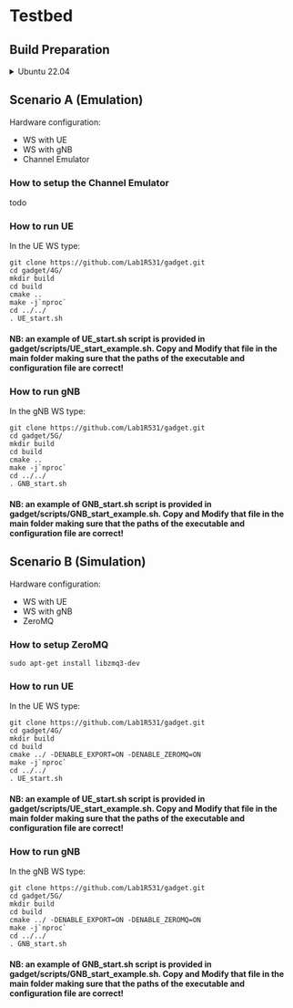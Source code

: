 # Testbed
## Build Preparation
<details><summary>Ubuntu 22.04</summary>
```sudo apt-get install cmake make gcc g++ pkg-config libfftw3-dev libmbedtls-dev libsctp-dev libyaml-cpp-dev libgtest-dev```
</details>

## Scenario A (Emulation)
Hardware configuration:
- WS with UE
- WS with gNB
- Channel Emulator
### How to setup the Channel Emulator
todo
### How to run UE

In the UE WS type:
```
git clone https://github.com/Lab1R531/gadget.git
cd gadget/4G/
mkdir build
cd build
cmake ..
make -j`nproc`
cd ../../
. UE_start.sh
```
#### NB: an example of UE_start.sh script is provided in gadget/scripts/UE_start_example.sh. Copy and Modify that file in the main folder making sure that the paths of the executable and configuration file are correct! 

### How to run gNB
In the gNB WS type:
```
git clone https://github.com/Lab1R531/gadget.git
cd gadget/5G/
mkdir build
cd build
cmake ..
make -j`nproc`
cd ../../
. GNB_start.sh
```
#### NB: an example of GNB_start.sh script is provided in gadget/scripts/GNB_start_example.sh. Copy and Modify that file in the main folder making sure that the paths of the executable and configuration file are correct! 

## Scenario B (Simulation)
Hardware configuration:
- WS with UE
- WS with gNB
- ZeroMQ
### How to setup ZeroMQ
```
sudo apt-get install libzmq3-dev
```
### How to run UE
In the UE WS type:
```
git clone https://github.com/Lab1R531/gadget.git
cd gadget/4G/
mkdir build
cd build
cmake ../ -DENABLE_EXPORT=ON -DENABLE_ZEROMQ=ON
make -j`nproc`
cd ../../
. UE_start.sh
```
#### NB: an example of UE_start.sh script is provided in gadget/scripts/UE_start_example.sh. Copy and Modify that file in the main folder making sure that the paths of the executable and configuration file are correct! 

### How to run gNB
In the gNB WS type:
```
git clone https://github.com/Lab1R531/gadget.git
cd gadget/5G/
mkdir build
cd build
cmake ../ -DENABLE_EXPORT=ON -DENABLE_ZEROMQ=ON
make -j`nproc`
cd ../../
. GNB_start.sh
```
#### NB: an example of GNB_start.sh script is provided in gadget/scripts/GNB_start_example.sh. Copy and Modify that file in the main folder making sure that the paths of the executable and configuration file are correct! 
